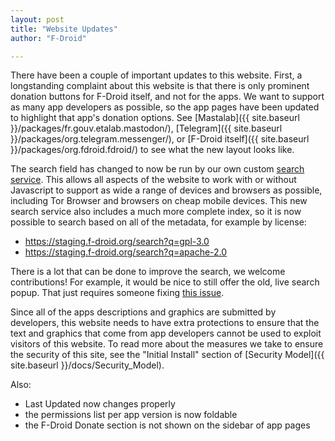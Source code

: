 ```yaml
---
layout: post
title: "Website Updates"
author: "F-Droid"

---
```


There have been a couple of important updates to this website.  First,
a longstanding complaint about this website is that there is only
prominent donation buttons for F-Droid itself, and not for the apps.
We want to support as many app developers as possible, so the app
pages have been updated to highlight that app's donation options.  See
[Mastalab]({{ site.baseurl }}/packages/fr.gouv.etalab.mastodon/),
[Telegram]({{ site.baseurl }}/packages/org.telegram.messenger/),
or
[F-Droid itself]({{ site.baseurl }}/packages/org.fdroid.fdroid/)
to see what the new layout looks like.

The search field has changed to now be run by our own custom
[search service](https://gitlab.com/fdroid/fdroid-website-search).
This allows all aspects of the website to work with or without
Javascript to support as wide a range of devices and browsers as
possible, including Tor Browser and browsers on cheap mobile devices.
This new search service also includes a much more complete index, so
it is now possible to search based on all of the metadata, for example
by license:

* <https://staging.f-droid.org/search?q=gpl-3.0>
* <https://staging.f-droid.org/search?q=apache-2.0>

There is a lot that can be done to improve the search, we welcome
contributions!  For example, it would be nice to still offer the old,
live search popup.  That just requires someone fixing
[this issue](https://gitlab.com/fdroid/fdroid-website/issues/175).

Since all of the apps descriptions and graphics are submitted by
developers, this website needs to have extra protections to ensure
that the text and graphics that come from app developers cannot be
used to exploit visitors of this website.  To read more about the
measures we take to ensure the security of this site, see the "Initial
Install" section of
[Security Model]({{ site.baseurl }}/docs/Security_Model).

Also:
* Last Updated now changes properly
* the permissions list per app version is now foldable
* the F-Droid Donate section is not shown on the sidebar of app pages
